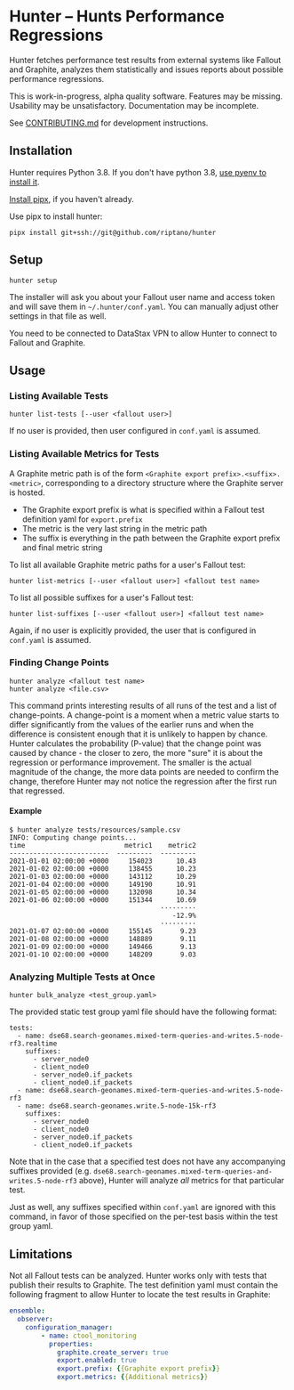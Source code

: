 Hunter – Hunts Performance Regressions
======================================

Hunter fetches performance test results from external systems
like Fallout and Graphite, analyzes them statistically and 
issues reports about possible performance regressions. 

This is work-in-progress, alpha quality software. 
Features may be missing. 
Usability may be unsatisfactory.
Documentation may be incomplete.

See [CONTRIBUTING.md](CONTRIBUTING.md) for development instructions.

## Installation

Hunter requires Python 3.8.  If you don't have python 3.8, [use pyenv to install
it](https://datastax.jira.com/wiki/spaces/~741246479/pages/827785323/Coping+with+python+environments).

[Install
pipx](https://datastax.jira.com/wiki/spaces/~741246479/pages/827785323/Coping+with+python+environments),
if you haven't already.

Use pipx to install hunter:

```
pipx install git+ssh://git@github.com/riptano/hunter
```

## Setup
```
hunter setup
```
The installer will ask you about your Fallout user name and access token
and will save them in `~/.hunter/conf.yaml`. 
You can manually adjust other settings in that file as well. 

You need to be connected to DataStax VPN to allow Hunter to connect
to Fallout and Graphite.

## Usage
### Listing Available Tests
```
hunter list-tests [--user <fallout user>]
``` 

If no user is provided, then user configured in `conf.yaml` is assumed.

### Listing Available Metrics for Tests
A Graphite metric path is of the form `<Graphite export prefix>.<suffix>.<metric>`, corresponding to
a directory structure where the Graphite server is hosted. 
- The Graphite export prefix is what is specified within a Fallout test definition yaml for `export.prefix`
- The metric is the very last string in the metric path
- The suffix is everything in the path between the Graphite export prefix and final metric string

To list all available Graphite metric paths for a user's Fallout test:
```
hunter list-metrics [--user <fallout user>] <fallout test name>
```
To list all possible suffixes for a user's Fallout test:
```
hunter list-suffixes [--user <fallout user>] <fallout test name>
```
Again, if no user is explicitly provided, the user that is configured in `conf.yaml` is assumed.


### Finding Change Points
```
hunter analyze <fallout test name>
hunter analyze <file.csv>
```

This command prints interesting results of all
runs of the test and a list of change-points. 
A change-point is a moment when a metric value starts to differ significantly
from the values of the earlier runs and when the difference 
is consistent enough that it is unlikely to happen by chance.  
Hunter calculates the probability (P-value) that the change point was caused 
by chance - the closer to zero, the more "sure" it is about the regression or
performance improvement. The smaller is the actual magnitude of the change,
the more data points are needed to confirm the change, therefore Hunter may
not notice the regression after the first run that regressed.

#### Example
```
$ hunter analyze tests/resources/sample.csv
INFO: Computing change points...
time                         metric1    metric2
-------------------------  ---------  ---------
2021-01-01 02:00:00 +0000     154023      10.43
2021-01-02 02:00:00 +0000     138455      10.23
2021-01-03 02:00:00 +0000     143112      10.29
2021-01-04 02:00:00 +0000     149190      10.91
2021-01-05 02:00:00 +0000     132098      10.34
2021-01-06 02:00:00 +0000     151344      10.69
                                      ·········
                                         -12.9%
                                      ·········
2021-01-07 02:00:00 +0000     155145       9.23
2021-01-08 02:00:00 +0000     148889       9.11
2021-01-09 02:00:00 +0000     149466       9.13
2021-01-10 02:00:00 +0000     148209       9.03
```

### Analyzing Multiple Tests at Once
```
hunter bulk_analyze <test_group.yaml>  
```
The provided static test group yaml file should have the following format:
```
tests:
  - name: dse68.search-geonames.mixed-term-queries-and-writes.5-node-rf3.realtime
    suffixes:
      - server_node0
      - client_node0
      - server_node0.if_packets
      - client_node0.if_packets
  - name: dse68.search-geonames.mixed-term-queries-and-writes.5-node-rf3
  - name: dse68.search-geonames.write.5-node-15k-rf3
    suffixes:
      - server_node0
      - client_node0
      - server_node0.if_packets
      - client_node0.if_packets
```
Note that in the case that a specified test does not have any accompanying suffixes provided
(e.g. `dse68.search-geonames.mixed-term-queries-and-writes.5-node-rf3` above), Hunter
will analyze _all_ metrics for that particular test. 

Just as well, any suffixes specified within `conf.yaml` are ignored with this command, 
in favor of those specified on the per-test basis within the test group yaml.



## Limitations
Not all Fallout tests can be analyzed. Hunter works only with tests
that publish their results to Graphite. The test definition 
yaml must contain the following fragment to allow Hunter to locate
the test results in Graphite:

```yaml
ensemble:
  observer:
    configuration_manager:
        - name: ctool_monitoring
          properties:
            graphite.create_server: true
            export.enabled: true
            export.prefix: {{Graphite export prefix}}
            export.metrics: {{Additional metrics}}              
```
